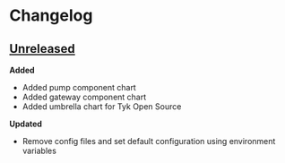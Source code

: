 # Changelog

## [Unreleased](https://github.com/TykTechnologies/tyk-charts/tree/HEAD)

**Added**
- Added pump component chart
- Added gateway component chart
- Added umbrella chart for Tyk Open Source

**Updated**
- Remove config files and set default configuration using environment variables
